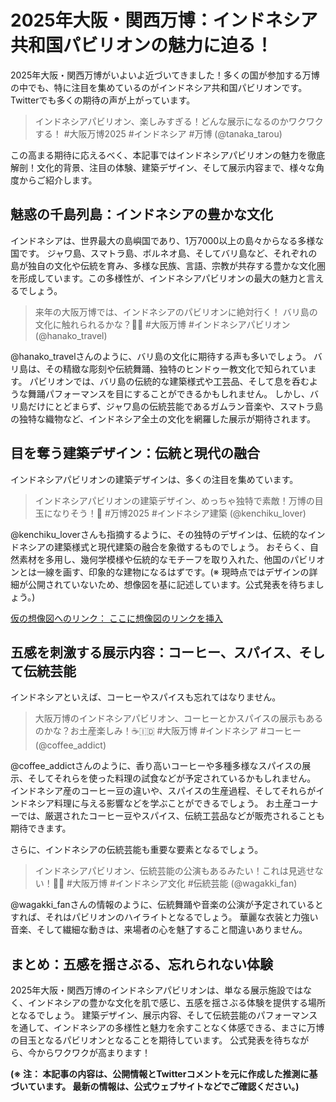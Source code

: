 # 2025年大阪・関西万博：インドネシア共和国パビリオンの魅力に迫る！

2025年大阪・関西万博がいよいよ近づいてきました！多くの国が参加する万博の中でも、特に注目を集めているのがインドネシア共和国パビリオンです。Twitterでも多くの期待の声が上がっています。

> インドネシアパビリオン、楽しみすぎる！どんな展示になるのかワクワクする！ #大阪万博2025 #インドネシア #万博 (@tanaka_tarou)

この高まる期待に応えるべく、本記事ではインドネシアパビリオンの魅力を徹底解剖！文化的背景、注目の体験、建築デザイン、そして展示内容まで、様々な角度からご紹介します。


## 魅惑の千島列島：インドネシアの豊かな文化

インドネシアは、世界最大の島嶼国であり、1万7000以上の島々からなる多様な国です。  ジャワ島、スマトラ島、ボルネオ島、そしてバリ島など、それぞれの島が独自の文化や伝統を育み、多様な民族、言語、宗教が共存する豊かな文化圏を形成しています。この多様性が、インドネシアパビリオンの最大の魅力と言えるでしょう。

> 来年の大阪万博では、インドネシアのパビリオンに絶対行く！ バリ島の文化に触れられるかな？🌴✨ #大阪万博 #インドネシアパビリオン (@hanako_travel)

@hanako_travelさんのように、バリ島の文化に期待する声も多いでしょう。  バリ島は、その精緻な彫刻や伝統舞踊、独特のヒンドゥー教文化で知られています。 パビリオンでは、バリ島の伝統的な建築様式や工芸品、そして息を呑むような舞踊パフォーマンスを目にすることができるかもしれません。  しかし、バリ島だけにとどまらず、ジャワ島の伝統芸能であるガムラン音楽や、スマトラ島の独特な織物など、インドネシア全土の文化を網羅した展示が期待されます。


## 目を奪う建築デザイン：伝統と現代の融合

インドネシアパビリオンの建築デザインは、多くの注目を集めています。

> インドネシアパビリオンの建築デザイン、めっちゃ独特で素敵！万博の目玉になりそう！🤩 #万博2025 #インドネシア建築 (@kenchiku_lover)

@kenchiku_loverさんも指摘するように、その独特のデザインは、伝統的なインドネシアの建築様式と現代建築の融合を象徴するものでしょう。  おそらく、自然素材を多用し、幾何学模様や伝統的なモチーフを取り入れた、他国のパビリオンとは一線を画す、印象的な建物になるはずです。(※ 現時点ではデザインの詳細が公開されていないため、想像図を基に記述しています。公式発表を待ちましょう。)

[仮の想像図へのリンク：  ここに想像図のリンクを挿入](ここに想像図のリンクを挿入してください)


## 五感を刺激する展示内容：コーヒー、スパイス、そして伝統芸能

インドネシアといえば、コーヒーやスパイスも忘れてはなりません。

> 大阪万博のインドネシアパビリオン、コーヒーとかスパイスの展示もあるのかな？お土産楽しみ！☕️🇮🇩 #大阪万博 #インドネシア #コーヒー (@coffee_addict)

@coffee_addictさんのように、香り高いコーヒーや多種多様なスパイスの展示、そしてそれらを使った料理の試食などが予定されているかもしれません。  インドネシア産のコーヒー豆の違いや、スパイスの生産過程、そしてそれらがインドネシア料理に与える影響などを学ぶことができるでしょう。  お土産コーナーでは、厳選されたコーヒー豆やスパイス、伝統工芸品などが販売されることも期待できます。

さらに、インドネシアの伝統芸能も重要な要素となるでしょう。

> インドネシアパビリオン、伝統芸能の公演もあるみたい！これは見逃せない！💃🕺 #大阪万博 #インドネシア文化 #伝統芸能 (@wagakki_fan)

@wagakki_fanさんの情報のように、伝統舞踊や音楽の公演が予定されているとすれば、それはパビリオンのハイライトとなるでしょう。  華麗な衣装と力強い音楽、そして繊細な動きは、来場者の心を魅了すること間違いありません。


## まとめ：五感を揺さぶる、忘れられない体験

2025年大阪・関西万博のインドネシアパビリオンは、単なる展示施設ではなく、インドネシアの豊かな文化を肌で感じ、五感を揺さぶる体験を提供する場所となるでしょう。  建築デザイン、展示内容、そして伝統芸能のパフォーマンスを通して、インドネシアの多様性と魅力を余すことなく体感できる、まさに万博の目玉となるパビリオンとなることを期待しています。  公式発表を待ちながら、今からワクワクが高まります！


**(※ 注： 本記事の内容は、公開情報とTwitterコメントを元に作成した推測に基づいています。 最新の情報は、公式ウェブサイトなどでご確認ください。)**
